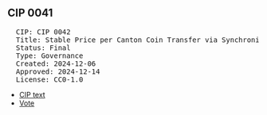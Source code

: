 ## CIP 0041

<pre>
  CIP: CIP 0042
  Title: Stable Price per Canton Coin Transfer via Synchronizer Fees
  Status: Final
  Type: Governance
  Created: 2024-12-06
  Approved: 2024-12-14
  License: CC0-1.0
</pre>

* [CIP text](/cip-0042/cip-0042.pdf)
* [Vote](/cip-0042/votes:%20cip-0032-0033-0034-0036-0038-0039-0040-0042.pdf)

